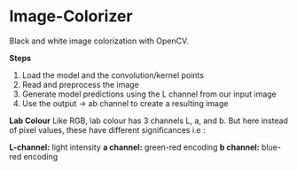 # Image-Colorizer
Black and white image colorization with OpenCV.

**Steps**
1. Load the model and the convolution/kernel points
2. Read and preprocess the image
3. Generate model predictions using the L channel from our input image
4. Use the output -> ab channel to create a resulting image

**Lab Colour**
Like RGB, lab colour has 3 channels L, a, and b. But here instead of pixel values, these have different significances i.e :

**L-channel:** light intensity
**a channel:** green-red encoding
**b channel:** blue-red encoding
